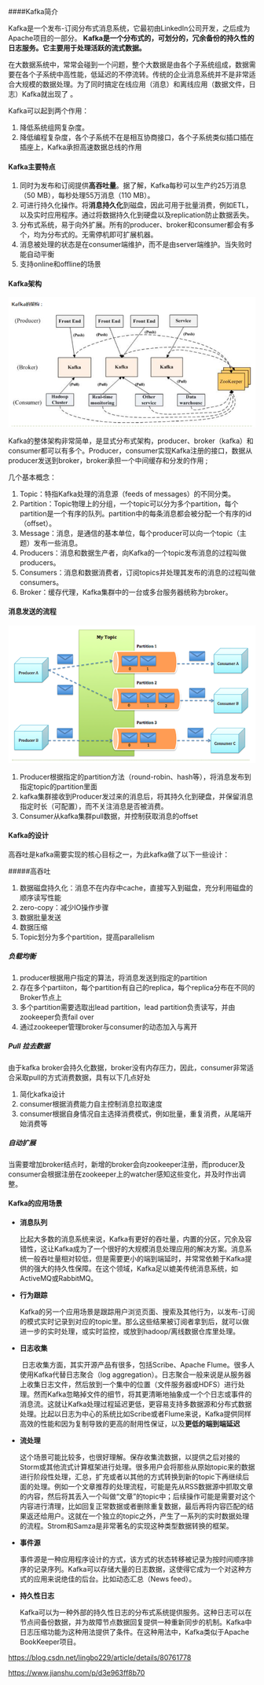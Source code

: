 ####Kafka简介

Kafka是一个发布-订阅分布式消息系统，它最初由LinkedIn公司开发，之后成为Apache项目的一部分。 **Kafka是一个分布式的，可划分的，冗余备份的持久性的日志服务。它主要用于处理活跃的流式数据。** 

在大数据系统中，常常会碰到一个问题，整个大数据是由各个子系统组成，数据需要在各个子系统中高性能，低延迟的不停流转。传统的企业消息系统并不是非常适合大规模的数据处理。为了同时搞定在线应用（消息）和离线应用（数据文件，日志）Kafka就出现了 。

Kafka可以起到两个作用： 

1. 降低系统组网复杂度。
2. 降低编程复杂度，各个子系统不在是相互协商接口，各个子系统类似插口插在插座上，Kafka承担高速数据总线的作用 

#### Kafka主要特点

1. 同时为发布和订阅提供**高吞吐量**。据了解，Kafka每秒可以生产约25万消息（50 MB），每秒处理55万消息（110 MB）。
2. 可进行持久化操作。将**消息持久化**到磁盘，因此可用于批量消费，例如ETL，以及实时应用程序。通过将数据持久化到硬盘以及replication防止数据丢失。
3. 分布式系统，易于向外扩展。所有的producer、broker和consumer都会有多个，均为分布式的。无需停机即可扩展机器。
4. 消息被处理的状态是在consumer端维护，而不是由server端维护。当失败时能自动平衡
5. 支持online和offline的场景 

#### Kafka架构

![1552535865611](../img/1552535865611.png)

Kafka的整体架构非常简单，是显式分布式架构，producer、broker（kafka）和consumer都可以有多个。Producer，consumer实现Kafka注册的接口，数据从producer发送到broker，broker承担一个中间缓存和分发的作用 ;

几个基本概念：

1. Topic：特指Kafka处理的消息源（feeds of messages）的不同分类。
2. Partition：Topic物理上的分组，一个topic可以分为多个partition，每个partition是一个有序的队列。partition中的每条消息都会被分配一个有序的id（offset）。
3. Message：消息，是通信的基本单位，每个producer可以向一个topic（主题）发布一些消息。
4. Producers：消息和数据生产者，向Kafka的一个topic发布消息的过程叫做producers。
5. Consumers：消息和数据消费者，订阅topics并处理其发布的消息的过程叫做consumers。
6. Broker：缓存代理，Kafka集群中的一台或多台服务器统称为broker。

#### 消息发送的流程

![1552542109592](../img/1552542109592.png)

1. Producer根据指定的partition方法（round-robin、hash等），将消息发布到指定topic的partition里面
2. kafka集群接收到Producer发过来的消息后，将其持久化到硬盘，并保留消息指定时长（可配置），而不关注消息是否被消费。
3. Consumer从kafka集群pull数据，并控制获取消息的offset

#### Kafka的设计

高吞吐是kafka需要实现的核心目标之一，为此kafka做了以下一些设计：

#####高吞吐 

1. 数据磁盘持久化：消息不在内存中cache，直接写入到磁盘，充分利用磁盘的顺序读写性能
2. zero-copy：减少IO操作步骤
3. 数据批量发送
4. 数据压缩
5. Topic划分为多个partition，提高parallelism

##### 负载均衡

1. producer根据用户指定的算法，将消息发送到指定的partition
2. 存在多个partiiton，每个partition有自己的replica，每个replica分布在不同的Broker节点上
3. 多个partition需要选取出lead partition，lead partition负责读写，并由zookeeper负责fail over
4. 通过zookeeper管理broker与consumer的动态加入与离开

##### Pull 拉去数据

由于kafka broker会持久化数据，broker没有内存压力，因此，consumer非常适合采取pull的方式消费数据，具有以下几点好处 

1. 简化kafka设计
2. consumer根据消费能力自主控制消息拉取速度
3. consumer根据自身情况自主选择消费模式，例如批量，重复消费，从尾端开始消费等

##### 自动扩展

当需要增加broker结点时，新增的broker会向zookeeper注册，而producer及consumer会根据注册在zookeeper上的watcher感知这些变化，并及时作出调整。 

#### Kafka的应用场景

- **消息队列**

  ​	比起大多数的消息系统来说，Kafka有更好的吞吐量，内置的分区，冗余及容错性，这让Kafka成为了一个很好的大规模消息处理应用的解决方案。消息系统一般吞吐量相对较低，但是需要更小的端到端延时，并常常依赖于Kafka提供的强大的持久性保障。在这个领域，Kafka足以媲美传统消息系统，如ActiveMQ或RabbitMQ。

- **行为跟踪** 

  ​	Kafka的另一个应用场景是跟踪用户浏览页面、搜索及其他行为，以发布-订阅的模式实时记录到对应的topic里。那么这些结果被订阅者拿到后，就可以做进一步的实时处理，或实时监控，或放到hadoop/离线数据仓库里处理。 

- **日志收集** 

  ​	日志收集方面，其实开源产品有很多，包括Scribe、Apache Flume。很多人使用Kafka代替日志聚合（log aggregation）。日志聚合一般来说是从服务器上收集日志文件，然后放到一个集中的位置（文件服务器或HDFS）进行处理。然而Kafka忽略掉文件的细节，将其更清晰地抽象成一个个日志或事件的消息流。这就让Kafka处理过程延迟更低，更容易支持多数据源和分布式数据处理。比起以日志为中心的系统比如Scribe或者Flume来说，Kafka提供同样高效的性能和因为复制导致的更高的耐用性保证，以及**更低的端到端延迟** 

- **流处理** 

  ​	这个场景可能比较多，也很好理解。保存收集流数据，以提供之后对接的Storm或其他流式计算框架进行处理。很多用户会将那些从原始topic来的数据进行阶段性处理，汇总，扩充或者以其他的方式转换到新的topic下再继续后面的处理。例如一个文章推荐的处理流程，可能是先从RSS数据源中抓取文章的内容，然后将其丢入一个叫做“文章”的topic中；后续操作可能是需要对这个内容进行清理，比如回复正常数据或者删除重复数据，最后再将内容匹配的结果返还给用户。这就在一个独立的topic之外，产生了一系列的实时数据处理的流程。Strom和Samza是非常著名的实现这种类型数据转换的框架。

- **事件源** 

  ​	事件源是一种应用程序设计的方式，该方式的状态转移被记录为按时间顺序排序的记录序列。Kafka可以存储大量的日志数据，这使得它成为一个对这种方式的应用来说绝佳的后台。比如动态汇总（News feed）。 

- **持久性日志** 

  ​	Kafka可以为一种外部的持久性日志的分布式系统提供服务。这种日志可以在节点间备份数据，并为故障节点数据回复提供一种重新同步的机制。Kafka中日志压缩功能为这种用法提供了条件。在这种用法中，Kafka类似于Apache BookKeeper项目。 







https://blog.csdn.net/lingbo229/article/details/80761778

https://www.jianshu.com/p/d3e963ff8b70